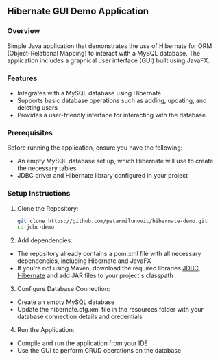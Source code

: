 ## Hibernate GUI Demo Application

### Overview
Simple Java application that demonstrates the use of Hibernate for ORM (Object-Relational Mapping) to interact with a MySQL database. The application includes a graphical user interface (GUI) built using JavaFX.

### Features
- Integrates with a MySQL database using Hibernate
- Supports basic database operations such as adding, updating, and deleting users
- Provides a user-friendly interface for interacting with the database

### Prerequisites
Before running the application, ensure you have the following:
- An empty MySQL database set up, which Hibernate will use to create the necessary tables
- JDBC driver and Hibernate library configured in your project

### Setup Instructions

1. Clone the Repository:
   
   ```bash
   git clone https://github.com/petarmilunovic/hibernate-demo.git
   cd jdbc-demo

2. Add dependencies:
- The repository already contains a pom.xml file with all necessary dependencies, including Hibernate and JavaFX
- If you're not using Maven, download the required libraries [JDBC](https://downloads.mysql.com/archives/c-j/), [Hibernate](https://hibernate.org/orm/releases/6.6/#get-it) and add JAR files to your project's classpath
  
3. Configure Database Connection:
- Create an empty MySQL database
- Update the hibernate.cfg.xml file in the resources folder with your database connection details and credentials

4. Run the Application:
- Compile and run the application from your IDE
- Use the GUI to perform CRUD operations on the database
